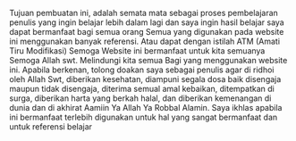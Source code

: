 Tujuan pembuatan ini, adalah semata mata sebagai proses pembelajaran penulis yang ingin belajar lebih dalam lagi dan saya ingin hasil belajar saya dapat bermanfaat bagi semua orang
Semua yang digunakan pada website ini menggunakan banyak referensi. Atau dapat dengan istilah ATM (Amati Tiru Modifikasi)
Semoga Website ini bermanfaat untuk kita semuanya
Semoga Allah swt. Melindungi kita semua
Bagi yang menggunakan website ini. Apabila berkenan, tolong doakan saya sebagai penulis agar di ridhoi oleh Allah Swt, diberikan kesehatan, diampuni segala dosa baik disengaja maupun tidak disengaja, diterima semual amal kebaikan, ditempatkan di surga, diberikan harta yang berkah halal, dan diberikan kemenangan di dunia dan di akhirat Aamiin Ya Allah Ya Robbal Alamin.
Saya ikhlas apabila ini bermanfaat terlebih digunakan untuk hal yang sangat bermanfaat dan untuk referensi belajar
